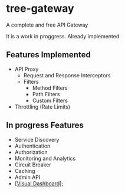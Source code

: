 # tree-gateway
A complete and free API Gateway

It is a work in proggress. Already implemented

## Features Implemented
 - API Proxy
   - Request and Response Interceptors
   - Filters
     - Method Filters
     - Path Filters
     - Custom Filters
 - Throttling (Rate Limits)

## In progress Features
 - Service Discovery
 - Authentication
 - Authorization
 - Monitoring and Analytics
 - Circuit Breaker
 - Caching
 - Admin API
 - [[Visual Dashboard]](https://github.com/samuelcardoso/tree-gateway-dashboard);
